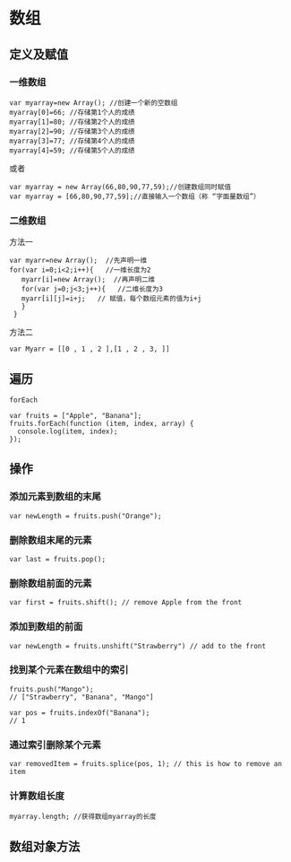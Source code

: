 # 数组

## 定义及赋值
### 一维数组
```
var myarray=new Array(); //创建一个新的空数组
myarray[0]=66; //存储第1个人的成绩
myarray[1]=80; //存储第2个人的成绩
myarray[2]=90; //存储第3个人的成绩
myarray[3]=77; //存储第4个人的成绩
myarray[4]=59; //存储第5个人的成绩
```
或者
```
var myarray = new Array(66,80,90,77,59);//创建数组同时赋值
var myarray = [66,80,90,77,59];//直接输入一个数组（称 “字面量数组”）
```

### 二维数组
方法一
```
var myarr=new Array();  //先声明一维 
for(var i=0;i<2;i++){   //一维长度为2
   myarr[i]=new Array();  //再声明二维 
   for(var j=0;j<3;j++){   //二维长度为3
   myarr[i][j]=i+j;   // 赋值，每个数组元素的值为i+j
   }
 }
```

方法二
```
var Myarr = [[0 , 1 , 2 ],[1 , 2 , 3, ]]
```

## 遍历

`forEach`
```
var fruits = ["Apple", "Banana"];
fruits.forEach(function (item, index, array) {
  console.log(item, index);
});
```

## 操作
### 添加元素到数组的末尾
```
var newLength = fruits.push("Orange");
```

### 删除数组末尾的元素
```
var last = fruits.pop();
```
### 删除数组前面的元素
```
var first = fruits.shift(); // remove Apple from the front
```
### 添加到数组的前面
```
var newLength = fruits.unshift("Strawberry") // add to the front
```

### 找到某个元素在数组中的索引
```
fruits.push("Mango");
// ["Strawberry", "Banana", "Mango"]

var pos = fruits.indexOf("Banana");
// 1
```
### 通过索引删除某个元素

```
var removedItem = fruits.splice(pos, 1); // this is how to remove an item
```

### 计算数组长度
```
myarray.length; //获得数组myarray的长度

```

## 数组对象方法
### 


